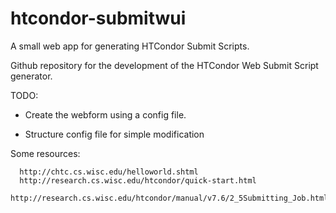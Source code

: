 # htcondor-submitwui
A small web app for generating HTCondor Submit Scripts.

Github repository for the development of the HTCondor Web Submit Script generator.

TODO:

  * Create the webform using a config file.

  * Structure config file for simple modification
  


Some resources:

      http://chtc.cs.wisc.edu/helloworld.shtml
      http://research.cs.wisc.edu/htcondor/quick-start.html
      http://research.cs.wisc.edu/htcondor/manual/v7.6/2_5Submitting_Job.html
